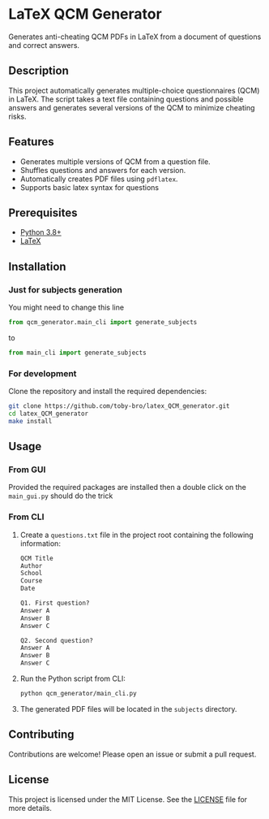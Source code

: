 # LaTeX QCM Generator

Generates anti-cheating QCM PDFs in LaTeX from a document of questions and correct answers.

## Description

This project automatically generates multiple-choice questionnaires (QCM) in LaTeX. The script takes a text file containing questions and possible answers and generates several versions of the QCM to minimize cheating risks.

## Features

- Generates multiple versions of QCM from a question file.
- Shuffles questions and answers for each version.
- Automatically creates PDF files using `pdflatex`.
- Supports basic latex syntax for questions

## Prerequisites

- [Python 3.8+](https://www.python.org/downloads/)
- [LaTeX](https://www.latex-project.org/get/)

## Installation

### Just for subjects generation

You might need to change this line

```py
from qcm_generator.main_cli import generate_subjects
```

to

```py
from main_cli import generate_subjects
```

### For development

Clone the repository and install the required dependencies:

```sh
git clone https://github.com/toby-bro/latex_QCM_generator.git
cd latex_QCM_generator
make install
```

## Usage

### From GUI

Provided the required packages are installed then a double click on the `main_gui.py` should do the trick

### From CLI

1. Create a `questions.txt` file in the project root containing the following information:

    ```txt
    QCM Title
    Author
    School
    Course
    Date

    Q1. First question?
    Answer A
    Answer B
    Answer C

    Q2. Second question?
    Answer A
    Answer B
    Answer C
    ```

2. Run the Python script from CLI:

    ```sh
    python qcm_generator/main_cli.py
    ```

3. The generated PDF files will be located in the `subjects` directory.

## Contributing

Contributions are welcome! Please open an issue or submit a pull request.

## License

This project is licensed under the MIT License. See the [LICENSE](LICENSE) file for more details.
